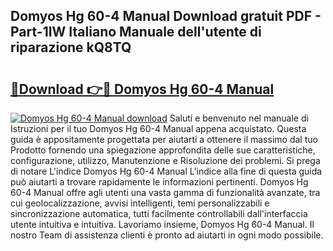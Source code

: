 ## Domyos Hg 60-4 Manual Download gratuit PDF - Part-1IW Italiano Manuale dell'utente di riparazione kQ8TQ

# <h2><a href="http://dfc18q.blite.top/?on=Domyos+Hg+60-4+Manual">🔗Download 👉🔴 Domyos Hg 60-4 Manual</a></h2>

[![Domyos Hg 60-4 Manual download](https://i.imgur.com/lujVjoI.png)](http://dfc18q.blite.top/?on=Domyos+Hg+60-4+Manual)
Saluti e benvenuto nel manuale di Istruzioni per il tuo Domyos Hg 60-4 Manual appena acquistato. Questa guida è appositamente progettata per aiutarti a ottenere il massimo dal tuo Prodotto fornendo una spiegazione approfondita delle sue caratteristiche, configurazione, utilizzo, Manutenzione e Risoluzione dei problemi. Si prega di notare L'indice Domyos Hg 60-4 Manual L'indice alla fine di questa guida può aiutarti a trovare rapidamente le informazioni pertinenti. Domyos Hg 60-4 Manual offre agli utenti una vasta gamma di funzionalità avanzate, tra cui geolocalizzazione, avvisi intelligenti, temi personalizzabili e sincronizzazione automatica, tutti facilmente controllabili dall'interfaccia utente intuitiva e intuitiva. Lavoriamo insieme, Domyos Hg 60-4 Manual. Il nostro Team di assistenza clienti è pronto ad aiutarti in ogni modo possibile.
